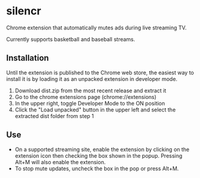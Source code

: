 # silencr

Chrome extension that automatically mutes ads during live streaming TV.

Currently supports basketball and baseball streams.

## Installation

Until the extension is published to the Chrome web store, the easiest way to install it is by loading it as an unpacked extension in developer mode.

1. Download dist.zip from the most recent release and extract it
2. Go to the chrome extensions page (chrome://extensions)
3. In the upper right, toggle Developer Mode to the ON position
4. Click the "Load unpacked" button in the upper left and select the extracted dist folder from step 1

## Use

- On a supported streaming site, enable the extension by clicking on the extension icon then checking the box shown in the popup. Pressing Alt+M will also enable the extension. 
- To stop mute updates, uncheck the box in the pop or press Alt+M.
